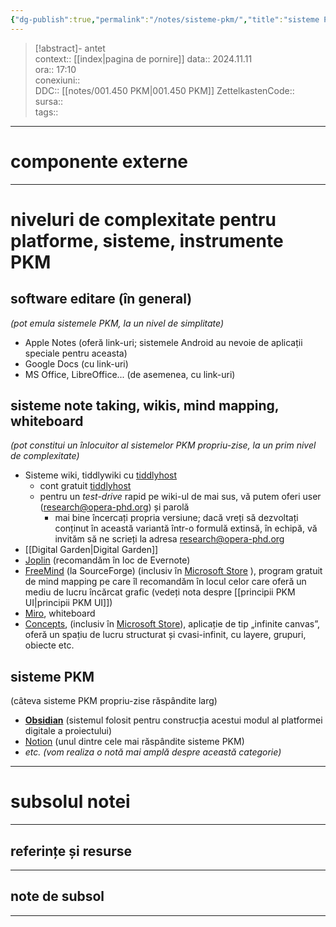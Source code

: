 ```yaml
---
{"dg-publish":true,"permalink":"/notes/sisteme-pkm/","title":"sisteme PKM","tags":[" "],"created":"2025-01-23T15:11:49.912+02:00","updated":"2025-01-17T19:16:34.245+02:00"}
---
```


> [!abstract]- antet  
> context::  [[index\|pagina de pornire]]
> data:: 2024.11.11  
> ora:: 17:10  
> conexiuni::  
> DDC::  [[notes/001.450 PKM\|001.450 PKM]]
> ZettelkastenCode::  
> sursa::  
> tags::  


---

# componente externe  

---

# niveluri de complexitate pentru platforme, sisteme, instrumente PKM
## software editare (în general)
*(pot emula sistemele PKM, la un nivel de simplitate)*
- Apple Notes (oferă link-uri; sistemele Android au nevoie de aplicații speciale pentru aceasta)
- Google Docs (cu link-uri)
- MS Office, LibreOffice... (de asemenea, cu link-uri)
## sisteme note taking, wikis, mind mapping, whiteboard
*(pot constitui un înlocuitor al sistemelor PKM propriu-zise, la un prim nivel de complexitate)*
- Sisteme wiki, tiddlywiki cu [tiddlyhost](https://opera.tiddlyhost.com/)
	- cont gratuit [tiddlyhost](https://tiddlyhost.com/)
	- pentru un *test-drive* rapid pe wiki-ul de mai sus, vă putem oferi user (research@opera-phd.org) și parolă
		- mai bine încercați propria versiune; dacă vreți să dezvoltați conținut în această variantă într-o formulă extinsă, în echipă, vă invităm să ne scrieți la adresa research@opera-phd.org
- [[Digital Garden\|Digital Garden]]
- [Joplin](https://joplinapp.org/) (recomandăm în loc de Evernote)
- [FreeMind](https://sourceforge.net/projects/freemind/) (la SourceForge) (inclusiv în [Microsoft Store](https://apps.microsoft.com/detail/9nj0r2c43f8d?hl=en-us&gl=US) ), program gratuit de mind mapping pe care îl recomandăm în locul celor care oferă un mediu de lucru încărcat grafic (vedeți nota despre [[principii PKM UI\|principii PKM UI]])
- [Miro](https://miro.com/), whiteboard
- [Concepts](https://concepts.app/en/), (inclusiv în [Microsoft Store](https://apps.microsoft.com/detail/9ngqm8fph9wq?launch=true&mode=full&hl=en-us&gl=ro&ocid=bingwebsearch)), aplicație de tip „infinite canvas”, oferă un spațiu de lucru structurat și cvasi-infinit, cu layere, grupuri, obiecte etc.
## sisteme PKM  
(câteva sisteme PKM propriu-zise răspândite larg)
- **[Obsidian](https://obsidian.md/)** (sistemul folosit pentru construcția acestui modul al platformei digitale a proiectului)
- [Notion](https://www.notion.so) (unul dintre cele mai răspândite sisteme PKM)
- *etc. (vom realiza o notă mai amplă despre această categorie)*


---
# subsolul notei
---
## referințe și resurse


---
## note de subsol
---


